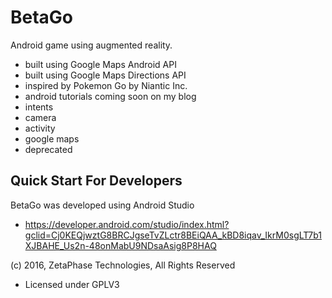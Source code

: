 # BetaGo
Android game using augmented reality.
 - built using Google Maps Android API
 - built using Google Maps Directions API
 - inspired by Pokemon Go by Niantic Inc.
 - android tutorials coming soon on my blog
  - intents
   - camera
   - activity
  - google maps
- deprecated


## Quick Start For Developers

BetaGo was developed using Android Studio
 - https://developer.android.com/studio/index.html?gclid=Cj0KEQjwztG8BRCJgseTvZLctr8BEiQAA_kBD8iqav_IkrM0sgLT7b1XJBAHE_Us2n-48onMabU9NDsaAsig8P8HAQ

(c) 2016, ZetaPhase Technologies, All Rights Reserved
- Licensed under GPLV3
